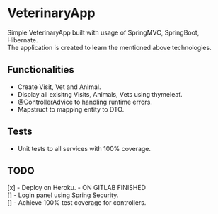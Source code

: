 # VeterinaryApp

Simple VeterinaryApp built with usage of SpringMVC, SpringBoot, Hibernate.<br/>
The application is created to learn the mentioned above technologies.

## Functionalities
- Create Visit, Vet and Animal.
- Display all exisitng Visits, Animals, Vets using thymeleaf.
- @ControllerAdvice to handling runtime errors.
- Mapstruct to mapping entity to DTO.




## Tests
- Unit tests to all services with 100% coverage.


## TODO
[x] - Deploy on Heroku. - ON GITLAB FINISHED <br/>
[] - Login panel using Spring Security. <br/>
[] - Achieve 100% test coverage for controllers. <br/>

 

